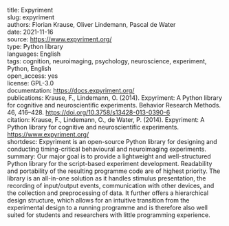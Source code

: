 title: Expyriment  
slug: expyriment  
authors: Florian Krause, Oliver Lindemann, Pascal de Water  
date: 2021-11-16  
source: https://www.expyriment.org/  
type: Python library  
languages: English  
tags: cognition, neuroimaging, psychology, neuroscience, experiment, Python, English   
open_access: yes  
license: GPL-3.0  
documentation: https://docs.expyriment.org/  
publications: Krause, F., Lindemann, O. (2014). Expyriment: A Python library for cognitive and neuroscientific experiments. Behavior Research Methods. 46, 416–428. https://doi.org/10.3758/s13428-013-0390-6  
citation: Krause, F., Lindemann, O., de Water, P. (2014). Expyriment: A Python library for cognitive and neuroscientific experiments. https://www.expyriment.org/  
shortdesc: Expyriment is an open-source Python library for designing and conducting timing-critical behavioural and neuroimaging experiments.  
summary: Our major goal is to provide a lightweight and well-structured Python library for the script-based experiment development. Readability and portability of the resulting programme code are of highest priority. The library is an all-in-one solution as it handles stimulus presentation, the recording of input/output events, communication with other devices, and the collection and preprocessing of data. It further offers a hierarchical design structure, which allows for an intuitive transition from the experimental design to a running programme and is therefore also well suited for students and researchers with little programming experience.  
